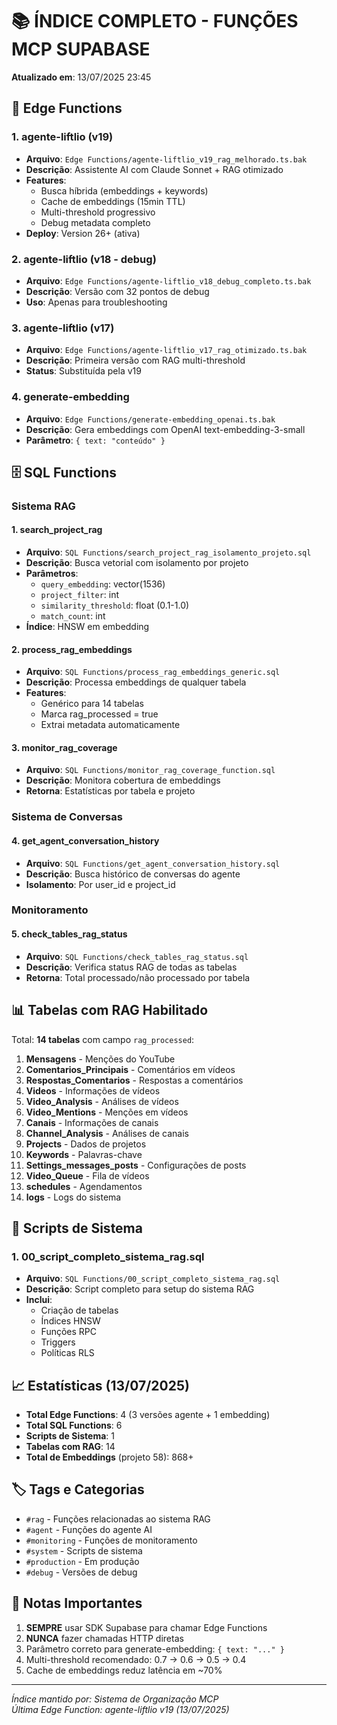 # 📚 ÍNDICE COMPLETO - FUNÇÕES MCP SUPABASE
**Atualizado em**: 13/07/2025 23:45

## 🚀 Edge Functions

### 1. **agente-liftlio** (v19)
- **Arquivo**: `Edge Functions/agente-liftlio_v19_rag_melhorado.ts.bak`
- **Descrição**: Assistente AI com Claude Sonnet + RAG otimizado
- **Features**: 
  - Busca híbrida (embeddings + keywords)
  - Cache de embeddings (15min TTL)
  - Multi-threshold progressivo
  - Debug metadata completo
- **Deploy**: Version 26+ (ativa)

### 2. **agente-liftlio** (v18 - debug)
- **Arquivo**: `Edge Functions/agente-liftlio_v18_debug_completo.ts.bak`
- **Descrição**: Versão com 32 pontos de debug
- **Uso**: Apenas para troubleshooting

### 3. **agente-liftlio** (v17)
- **Arquivo**: `Edge Functions/agente-liftlio_v17_rag_otimizado.ts.bak`
- **Descrição**: Primeira versão com RAG multi-threshold
- **Status**: Substituída pela v19

### 4. **generate-embedding**
- **Arquivo**: `Edge Functions/generate-embedding_openai.ts.bak`
- **Descrição**: Gera embeddings com OpenAI text-embedding-3-small
- **Parâmetro**: `{ text: "conteúdo" }`

## 🗄️ SQL Functions

### Sistema RAG

#### 1. **search_project_rag**
- **Arquivo**: `SQL Functions/search_project_rag_isolamento_projeto.sql`
- **Descrição**: Busca vetorial com isolamento por projeto
- **Parâmetros**:
  - `query_embedding`: vector(1536)
  - `project_filter`: int
  - `similarity_threshold`: float (0.1-1.0)
  - `match_count`: int
- **Índice**: HNSW em embedding

#### 2. **process_rag_embeddings**
- **Arquivo**: `SQL Functions/process_rag_embeddings_generic.sql`
- **Descrição**: Processa embeddings de qualquer tabela
- **Features**: 
  - Genérico para 14 tabelas
  - Marca rag_processed = true
  - Extrai metadata automaticamente

#### 3. **monitor_rag_coverage**
- **Arquivo**: `SQL Functions/monitor_rag_coverage_function.sql`
- **Descrição**: Monitora cobertura de embeddings
- **Retorna**: Estatísticas por tabela e projeto

### Sistema de Conversas

#### 4. **get_agent_conversation_history**
- **Arquivo**: `SQL Functions/get_agent_conversation_history.sql`
- **Descrição**: Busca histórico de conversas do agente
- **Isolamento**: Por user_id e project_id

### Monitoramento

#### 5. **check_tables_rag_status**
- **Arquivo**: `SQL Functions/check_tables_rag_status.sql`
- **Descrição**: Verifica status RAG de todas as tabelas
- **Retorna**: Total processado/não processado por tabela

## 📊 Tabelas com RAG Habilitado

Total: **14 tabelas** com campo `rag_processed`:

1. **Mensagens** - Menções do YouTube
2. **Comentarios_Principais** - Comentários em vídeos
3. **Respostas_Comentarios** - Respostas a comentários
4. **Videos** - Informações de vídeos
5. **Video_Analysis** - Análises de vídeos
6. **Video_Mentions** - Menções em vídeos
7. **Canais** - Informações de canais
8. **Channel_Analysis** - Análises de canais
9. **Projects** - Dados de projetos
10. **Keywords** - Palavras-chave
11. **Settings_messages_posts** - Configurações de posts
12. **Video_Queue** - Fila de vídeos
13. **schedules** - Agendamentos
14. **logs** - Logs do sistema

## 🔧 Scripts de Sistema

### 1. **00_script_completo_sistema_rag.sql**
- **Arquivo**: `SQL Functions/00_script_completo_sistema_rag.sql`
- **Descrição**: Script completo para setup do sistema RAG
- **Inclui**:
  - Criação de tabelas
  - Índices HNSW
  - Funções RPC
  - Triggers
  - Políticas RLS

## 📈 Estatísticas (13/07/2025)

- **Total Edge Functions**: 4 (3 versões agente + 1 embedding)
- **Total SQL Functions**: 6
- **Scripts de Sistema**: 1
- **Tabelas com RAG**: 14
- **Total de Embeddings** (projeto 58): 868+

## 🏷️ Tags e Categorias

- `#rag` - Funções relacionadas ao sistema RAG
- `#agent` - Funções do agente AI
- `#monitoring` - Funções de monitoramento
- `#system` - Scripts de sistema
- `#production` - Em produção
- `#debug` - Versões de debug

## 📝 Notas Importantes

1. **SEMPRE** usar SDK Supabase para chamar Edge Functions
2. **NUNCA** fazer chamadas HTTP diretas
3. Parâmetro correto para generate-embedding: `{ text: "..." }`
4. Multi-threshold recomendado: 0.7 → 0.6 → 0.5 → 0.4
5. Cache de embeddings reduz latência em ~70%

---

*Índice mantido por: Sistema de Organização MCP*  
*Última Edge Function: agente-liftlio v19 (13/07/2025)*